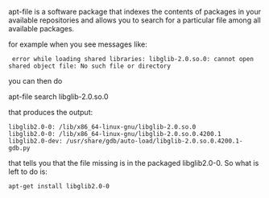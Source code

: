 apt-file is a software package that indexes the contents of packages in your available repositories and allows you to search for a particular file among all available packages.

for example when you see messages like:
	
	 error while loading shared libraries: libglib-2.0.so.0: cannot open shared object file: No such file or directory

you can then do 

apt-file search libglib-2.0.so.0

that produces the output:

	libglib2.0-0: /lib/x86_64-linux-gnu/libglib-2.0.so.0
    libglib2.0-0: /lib/x86_64-linux-gnu/libglib-2.0.so.0.4200.1
    libglib2.0-dev: /usr/share/gdb/auto-load/libglib-2.0.so.0.4200.1-gdb.py

that tells you that the file missing is in the packaged libglib2.0-0. So what is left to do is:

	apt-get install libglib2.0-0


